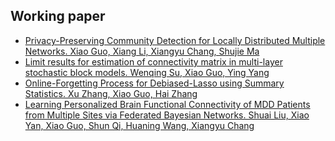 ## Working paper

<ul style="margin:0px 0 5px;">
   <li><a href="https://arxiv.org/abs/2306.15709"><autocolor>Privacy-Preserving Community Detection for Locally Distributed Multiple Networks. Xiao Guo, Xiang Li, Xiangyu Chang, Shujie Ma
</autocolor></a></li>
  <li><a href="https://arxiv.org/abs/2406.11152"><autocolor>Limit results for estimation of connectivity matrix in multi-layer stochastic block models. Wenqing Su, Xiao Guo, Ying Yang
 </autocolor></a></li>
  <li><a href="https://papers.ssrn.com/sol3/papers.cfm?abstract_id=4977053"><autocolor>Online-Forgetting Process for Debiased-Lasso using Summary Statistics. Xu Zhang, Xiao Guo, Hai Zhang 
</autocolor></a></li>
 <li><a href="https://arxiv.org/abs/2301.02423"><autocolor>Learning Personalized Brain Functional Connectivity of MDD Patients from Multiple Sites via Federated Bayesian Networks. Shuai Liu, Xiao Yan, Xiao Guo, Shun Qi, Huaning Wang, Xiangyu Chang 
</autocolor></a></li>
</ul>


